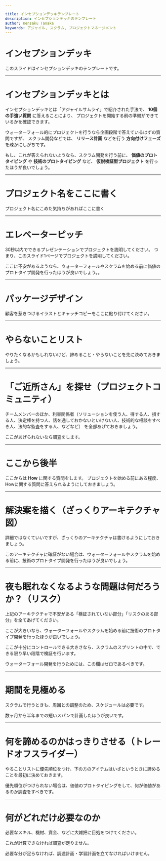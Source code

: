 ```yaml
---

title: インセプションデッキテンプレート
description: インセプションデッキのテンプレート
author: Kensaku Tanaka
keywords: アジャイル, スクラム, プロジェクトマネージメント
---
```


# インセプションデッキ

このスライドはインセプションデッキのテンプレートです。

---

# インセプションデッキとは

インセプションデッキとは「アジャイルサムライ」で紹介された手法で、
**10個の手強い質問** に答えることにより、
プロジェクトを開始する前の準備ができているかを確認できます。

ウォーターフォール的にプロジェクトを行うなら企画段階で答えているはずの質問ですが、
スクラム開発などでは、
**リリース計画** などを行う **方向付けフェーズ** を疎かにしがちです。

もし、これが答えられないようなら、スクラム開発を行う前に、
**価値のプロトタイピング** や **技術のプロトタイピング** など、
**仮説検証型プロジェクト** を行ったほうが良いでしょう。

---

# プロジェクト名をここに書く

プロジェクト名にこめた気持ちがあればここに書く

---

# エレベーターピッチ

30秒以内でできるプレゼンテーションでプロジェクトを説明してください。
つまり、このスライド1ページでプロジェクトを説明してください。

ここに不安があるようなら、ウォーターフォールやスクラムを始める前に価値のプロトタイプ開発を行ったほうが良いでしょう。。

---

# パッケージデザイン

顧客を惹きつけるイラストとキャッチコピーをここに貼り付けてください。

---

# やらないことリスト

やりたくなるかもしれないけど、諦めること・やらないことを先に決めておきましょう。

---

# 「ご近所さん」を探せ（プロジェクトコミュニティ）

チームメンバーのほか、利害関係者（ソリューションを使う人、得する人、損する人、決定権を持つ人、話を通しておかないといけない人、技術的な相談をすべき人、法的な監査をする人、などなど）
を全部あげておきましょう。

ここがあげられないなら調査をします。

---

# ここから後半

ここからは **How** に関する質問をします。
プロジェクトを始める前にある程度、Howに関する質問に答えられるようにしておきましょう。

---

# 解決案を描く（ざっくりアーキテクチャ図）

詳細ではなくていいですが、ざっくりのアーキテクチャは書けるようにしておきましょう。

このアーキテクチャに確証がない場合は、ウォーターフォールやスクラムを始める前に、技術のプロトタイプ開発を行ったほうが良いでしょう。

---

# 夜も眠れなくなるような問題は何だろうか？（リスク）

上記のアーキテクチャで不安がある「検証されていない部分」「リスクのある部分」を全てあげてください。

ここが大きいなら、ウォーターフォールやスクラムを始める前に技術のプロトタイプ開発を行ったほうが良いでしょう。

ここが十分にコントロールできる大きさなら、スクラムのスプリントの中で、できる限り早い段階で検証を行います。

ウォーターフォール開発を行うためには、この欄はゼロであるべきです。

---

# 期間を見極める

スクラムで行うときも、周囲との調整のため、スケジュールは必要です。

数ヶ月から半年までの短いスパンで計画したほうが良いです。

---

# 何を諦めるのかはっきりさせる（トレードオフスライダー）

やることリストに優先順位をつけ、下の方のアイテムはいざというときに諦めることを最初に決めておきます。

優先順位がつけられない場合は、価値のプロトタイピングをして、何が価値があるのか調査をすべきです。

---

# 何がどれだけ必要なのか

必要なスキル、機材、資金、などに大雑把に目処をつけてください。

これが計算できなければ調査が足りません。

必要な分が足らなければ、調達計画・学習計画を立てなければいけません。





